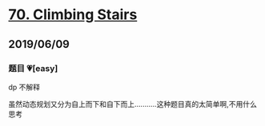 # [70. Climbing Stairs](https://leetcode.com/problems/climbing-stairs/)

## 2019/06/09

### 题目 💗[easy]

dp 不解释

虽然动态规划又分为自上而下和自下而上...........这种题目真的太简单啊,不用什么思考
